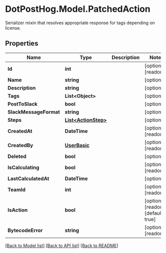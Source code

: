 # DotPostHog.Model.PatchedAction
Serializer mixin that resolves appropriate response for tags depending on license.

## Properties

Name | Type | Description | Notes
------------ | ------------- | ------------- | -------------
**Id** | **int** |  | [optional] [readonly] 
**Name** | **string** |  | [optional] 
**Description** | **string** |  | [optional] 
**Tags** | **List&lt;Object&gt;** |  | [optional] 
**PostToSlack** | **bool** |  | [optional] 
**SlackMessageFormat** | **string** |  | [optional] 
**Steps** | [**List&lt;ActionStep&gt;**](ActionStep.md) |  | [optional] 
**CreatedAt** | **DateTime** |  | [optional] [readonly] 
**CreatedBy** | [**UserBasic**](UserBasic.md) |  | [optional] [readonly] 
**Deleted** | **bool** |  | [optional] 
**IsCalculating** | **bool** |  | [optional] [readonly] 
**LastCalculatedAt** | **DateTime** |  | [optional] 
**TeamId** | **int** |  | [optional] [readonly] 
**IsAction** | **bool** |  | [optional] [readonly] [default to true]
**BytecodeError** | **string** |  | [optional] [readonly] 

[[Back to Model list]](../README.md#documentation-for-models) [[Back to API list]](../README.md#documentation-for-api-endpoints) [[Back to README]](../README.md)

